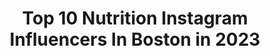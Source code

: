 ---
title: Top 10 Nutrition Instagram Influencers In Boston in 2023
description: >-
  Find top nutrition Instagram influencers in Boston in 2023. Most popular hashtags: #fitness #nutrition #boston #healthylifestyle.
platform: Instagram
hits: 21
text_top: Analyze the best Instagram influencers on inBeat.
text_bottom: Our search engine has 21 Instagram influencers like this in Boston, United States for you to collaborate.
profiles:
  - username: "big__ab"
    fullname: >-
      Big Ab™️
    bio: >-
      🔹🌐IFBB Pro Classic Physique 🔹’19 ⭕️lympian 🔹💰Financial￼ Liaison & 🏋🏾‍♂️Celebrity-Trainer 🔹Subscribe to my YouTube Channel 🎥⬇️
    location: "United States"
    followers: 61576
    engagement: 391
    commentsToLikes: 0.014385
    id: ck6tunfhfhb910j71dqk6owiw
    verified: true
    hashtags: "#miami, #la, #handsome, #nutrition"
  - username: "xosaraherickson"
    fullname: >-
      Sarah Erickson
    bio: >-
      Raising three little men Seattle, WA erickson_sarah@ymail.com
    location: "United States"
    followers: 6175
    engagement: 617
    commentsToLikes: 0.147511
    id: ck5zn64q2nupm0i14xcdvo0wr
    verified: false
    hashtags: "#learningathome, #manimonday, #worlddayagainsttrafficking, #ethicalfashion"
  - username: "africarubiop"
    fullname: >-
      Africa Rubio / Health Coach
    bio: >-
      Health Coach @nutritionschool Co-Founder @bostonwomensmarket - @namastaywell.co YSTT~RYTT 200~GFI~YIN NAMASTAY HOME WORKOUTS™ SIGN UP HERE⬇️
    location: "United States"
    followers: 11224
    engagement: 393
    commentsToLikes: 0.040329
    id: ck14jacm1jby30i194h487oqj
    verified: false
    hashtags: "#movedaily, #healthandwellness, #namastayhomeworkouts, #eatwell"
  - username: "petermollofitness"
    fullname: >-
      Peter Mollo
    bio: >-
      * B.S. Physical Education * ACE CPT * Fitness Nutrition Specialist * Sports Performance Specialist * Glute 🍑 Training * Online Coaching * #PMF
    location: "United States"
    followers: 17295
    engagement: 262
    commentsToLikes: 0.271707
    id: ck5hllsi1kfwh0i11cmj9znyk
    verified: false
    hashtags: "#athome, #personaltrainer, #fitgirls, #repost"
  - username: "evieneedstoeat"
    fullname: >-
      Evie Hobbs
    bio: >-
      Food//Travel//Lifestyle Content By @eviehobbs 😍🍴#evieneedstoeat Boston/Philly & Beyond evieneedstoeat@gmail.com 5438
    location: "United States"
    followers: 20819
    engagement: 350
    commentsToLikes: 0.202511
    id: ck5hi0akbaz740i11g7fjslqo
    verified: false
    hashtags: "#steeldustvodka, #applemagic, #mundet, #ad"
  - username: "gordiegronk"
    fullname: >-
      Gordie Gronk
    bio: >-
      Shark Tank, Family Feud Former LA Angels - Drafted 2006 @gronkfitness @shopguruclub
    location: "United States"
    followers: 24326
    engagement: 330
    commentsToLikes: 0.119693
    id: ck0vxgx3vyu7t0i19jq20zdcg
    verified: false
    hashtags: "#thankful, #brothers, #family, #diced"
  - username: "clairerunsthere"
    fullname: >-
      Claire
    bio: >-
      🔹Optimizing health advocate 🔹Pursuing Mstrs in Nutrition 🔹Non🏃🏼‍♀️->self coached Boston marathonr🏅 🔹Momx4 🔹BQx9🦄26.2x20 🔹int dsgnr&artist 🔹Bio-hacker
    location: "United States"
    followers: 21660
    engagement: 451
    commentsToLikes: 0.131751
    id: ckap52ymi9ynt0i788vwaujei
    verified: false
    hashtags: "#runhappy, #garminfitness, #brooksrunning, #brookswomen"
  - username: "planejanedrag"
    fullname: >-
      Plane Jane
    bio: >-
      💃🤡 Boston Venmo @ peanutbuttr
    location: "United States"
    followers: 3054
    engagement: 1204
    commentsToLikes: 0.085878
    id: ck5cd31bkig800i11tjt1pxoh
    verified: false
    hashtags: "#rpdr, #undiscoveredmuas, #queerart, #fashion"
  - username: "indianarunnergirl"
    fullname: >-
      ᴛʀᴀᴄɪᴇ ʜᴜɴᴛᴇʀ
    bio: >-
      26.2 x 23 13.1 x 14 Always running for @snickers IRG Training - Online Coaching 🏃certified Running Coach 🍏 certified Nutrition Coach
    location: "United States"
    followers: 8527
    engagement: 666
    commentsToLikes: 0.140320
    id: ckaovjsyj4vid0i78gj6n6gym
    verified: false
    hashtags: "#brooksrunning, #marathontraining, #fitover40, #beautifulday"
  - username: "happy.healthy.hayley"
    fullname: >-
      Hayley MacLean, MS
    bio: >-
      Plant enthusiast 🌱 Seattle📍 Wear black 🖤 Eat colors 🌈 Former pigeon lady. 🐦 #rd2be #nutrition #dieteticintern #happyhealthyhayley
    location: "United States"
    followers: 3924
    engagement: 1621
    commentsToLikes: 0.232845
    id: ck5ce58sokcfy0i118ytqatxw
    verified: false
    hashtags: "#nutritiousanddelicious, #todaybreakfast, #todayfood, #healthybreakfast"
---